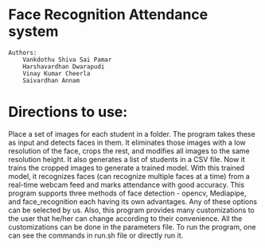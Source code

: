 # Face Recognition Attendance system

	Authors:
		Vankdothu Shiva Sai Pamar
		Harshavardhan Dwarapudi
		Vinay Kumar Cheerla
		Saivardhan Annam

# Directions to use:

Place a set of images for each student in a folder. The program takes these as input and detects faces in them. It eliminates those images with a low resolution of the face, crops the rest, and modifies all images to the same resolution height. It also generates a list of students in a CSV file. Now it trains the cropped images to generate a trained model. With this trained model, it recognizes faces (can recognize multiple faces at a time) from a real-time webcam feed and marks attendance with good accuracy. This program supports three methods of face detection - opencv, Mediapipe, and face_recognition each having its own advantages. Any of these options can be selected by us. Also, this program provides many customizations to the user that he/her can change according to their convenience. All the customizations can be done in the parameters file. To run the program, one can see the commands in run.sh file or directly run it.
